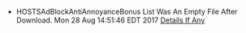 * HOSTSAdBlockAntiAnnoyanceBonus List Was An Empty File After Download. Mon 28 Aug 14:51:46 EDT 2017
[Details If Any](https://github.com/deathbybandaid/piholeparser/blob/master/RecentRunLogs/parsingscripts/HOSTSAdBlockAntiAnnoyanceBonus.md)

